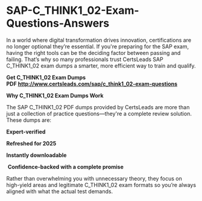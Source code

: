 # SAP-C_THINK1_02-Exam-Questions-Answers
<p>In a world where digital transformation drives innovation, certifications are no longer optional they&rsquo;re essential. If you&#39;re preparing for the SAP exam, having the right tools can be the deciding factor between passing and failing. That&rsquo;s why so many professionals trust CertsLeads SAP C_THINK1_02 exam dumps a smarter, more efficient way to train and qualify.</p> <p><strong>Get C_THINK1_02 Exam Dumps PDF&nbsp;<a href="http://www.certsleads.com/sap/c_think1_02-exam-questions">http://www.certsleads.com/sap/c_think1_02-exam-questions</a></strong></p> <p><strong>Why C_THINK1_02 Exam Dumps Work</strong></p> <p>The SAP C_THINK1_02 PDF dumps provided by CertsLeads are more than just a collection of practice questions&mdash;they&#39;re a complete review solution. These dumps are:</p> <p><strong>Expert-verified</strong></p> <p><strong>Refreshed for 2025</strong></p> <p><strong>Instantly downloadable</strong></p> <p>&nbsp;<strong>Confidence-backed with a complete promise</strong></p> <p>Rather than overwhelming you with unnecessary theory, they focus on high-yield areas and legitimate C_THINK1_02 exam formats so you&rsquo;re always aligned with what the actual test demands.</p> <p>&nbsp;</p>
